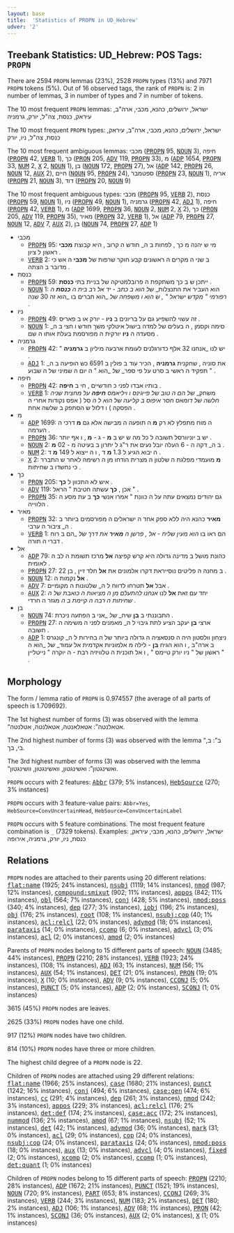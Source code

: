 ```yaml
---
layout: base
title:  'Statistics of PROPN in UD_Hebrew'
udver: '2'
---
```


## Treebank Statistics: UD_Hebrew: POS Tags: `PROPN`

There are 2594 `PROPN` lemmas (23%), 2528 `PROPN` types (13%) and 7971 `PROPN` tokens (5%).
Out of 16 observed tags, the rank of `PROPN` is: 2 in number of lemmas, 3 in number of types and 7 in number of tokens.

The 10 most frequent `PROPN` lemmas: ישראל, ירושלים, כהנא, מכבי, ארה"ב, עיראק, כנסת, צה"ל, יורק, גרמניה

The 10 most frequent `PROPN` types:  ישראל, ירושלים, כהנא, מכבי, ארה"ב, עיראק, כנסת, צה"ל, ניו, יורק

The 10 most frequent ambiguous lemmas: מכבי (<tt><a href="he-pos-PROPN.html">PROPN</a></tt> 95, <tt><a href="he-pos-NOUN.html">NOUN</a></tt> 3), חיפה (<tt><a href="he-pos-PROPN.html">PROPN</a></tt> 42, <tt><a href="he-pos-VERB.html">VERB</a></tt> 1), כך (<tt><a href="he-pos-PRON.html">PRON</a></tt> 205, <tt><a href="he-pos-ADV.html">ADV</a></tt> 119, <tt><a href="he-pos-PROPN.html">PROPN</a></tt> 33), מ (<tt><a href="he-pos-ADP.html">ADP</a></tt> 1654, <tt><a href="he-pos-PROPN.html">PROPN</a></tt> 33, <tt><a href="he-pos-NUM.html">NUM</a></tt> 2, <tt><a href="he-pos-X.html">X</a></tt> 2, <tt><a href="he-pos-NOUN.html">NOUN</a></tt> 1), בן (<tt><a href="he-pos-NOUN.html">NOUN</a></tt> 172, <tt><a href="he-pos-PROPN.html">PROPN</a></tt> 27), אל (<tt><a href="he-pos-ADP.html">ADP</a></tt> 142, <tt><a href="he-pos-PROPN.html">PROPN</a></tt> 26, <tt><a href="he-pos-NOUN.html">NOUN</a></tt> 12, <tt><a href="he-pos-AUX.html">AUX</a></tt> 2), חיים (<tt><a href="he-pos-NOUN.html">NOUN</a></tt> 95, <tt><a href="he-pos-PROPN.html">PROPN</a></tt> 24), ספטמבר (<tt><a href="he-pos-PROPN.html">PROPN</a></tt> 23, <tt><a href="he-pos-NOUN.html">NOUN</a></tt> 1), אריה (<tt><a href="he-pos-PROPN.html">PROPN</a></tt> 21, <tt><a href="he-pos-NOUN.html">NOUN</a></tt> 3), דוד (<tt><a href="he-pos-PROPN.html">PROPN</a></tt> 20, <tt><a href="he-pos-NOUN.html">NOUN</a></tt> 9)

The 10 most frequent ambiguous types:  מכבי (<tt><a href="he-pos-PROPN.html">PROPN</a></tt> 95, <tt><a href="he-pos-VERB.html">VERB</a></tt> 2), כנסת (<tt><a href="he-pos-PROPN.html">PROPN</a></tt> 59, <tt><a href="he-pos-NOUN.html">NOUN</a></tt> 1), ניו (<tt><a href="he-pos-PROPN.html">PROPN</a></tt> 49, <tt><a href="he-pos-NOUN.html">NOUN</a></tt> 1), גרמניה (<tt><a href="he-pos-PROPN.html">PROPN</a></tt> 42, <tt><a href="he-pos-ADJ.html">ADJ</a></tt> 1), חיפה (<tt><a href="he-pos-PROPN.html">PROPN</a></tt> 42, <tt><a href="he-pos-VERB.html">VERB</a></tt> 1), מ (<tt><a href="he-pos-ADP.html">ADP</a></tt> 1699, <tt><a href="he-pos-PROPN.html">PROPN</a></tt> 36, <tt><a href="he-pos-NOUN.html">NOUN</a></tt> 2, <tt><a href="he-pos-NUM.html">NUM</a></tt> 2, <tt><a href="he-pos-X.html">X</a></tt> 2), כך (<tt><a href="he-pos-PRON.html">PRON</a></tt> 205, <tt><a href="he-pos-ADV.html">ADV</a></tt> 119, <tt><a href="he-pos-PROPN.html">PROPN</a></tt> 35), מאיר (<tt><a href="he-pos-PROPN.html">PROPN</a></tt> 32, <tt><a href="he-pos-VERB.html">VERB</a></tt> 1), אל (<tt><a href="he-pos-ADP.html">ADP</a></tt> 79, <tt><a href="he-pos-PROPN.html">PROPN</a></tt> 27, <tt><a href="he-pos-NOUN.html">NOUN</a></tt> 12, <tt><a href="he-pos-ADV.html">ADV</a></tt> 7, <tt><a href="he-pos-AUX.html">AUX</a></tt> 2), בן (<tt><a href="he-pos-NOUN.html">NOUN</a></tt> 74, <tt><a href="he-pos-PROPN.html">PROPN</a></tt> 27, <tt><a href="he-pos-ADP.html">ADP</a></tt> 1)


* מכבי
  * <tt><a href="he-pos-PROPN.html">PROPN</a></tt> 95: מי ש יהנה מ כך , לפחות ב ה_ חודש ה קרוב , היא קבוצת <b>מכבי</b> ראשון ל ציון .
  * <tt><a href="he-pos-VERB.html">VERB</a></tt> 2: ב שני ה מקרים ה ראשונים קבע חוקר שרפות של <b>מכבי</b> ה אש כי מדובר ב הצתה .
* כנסת
  * <tt><a href="he-pos-PROPN.html">PROPN</a></tt> 59: ייתכן ש ב כך משתקפת ה פרובלמטיקה של בניית בתי <b>כנסת</b> .
  * <tt><a href="he-pos-NOUN.html">NOUN</a></tt> 1: הוא העביר את התנצלות_ _של_ _הוא ב כתב - יד אל רב בית ה <b>כנסת</b> ה רפורמי " מקדש ישראל " , ש הוא ו משפחה_ _של_ _הוא חברים בו _הוא זה 30 שנה .
* ניו
  * <tt><a href="he-pos-PROPN.html">PROPN</a></tt> 49: זה עשוי להשפיע גם על בריונים ב <b>ניו</b> - יורק או ב פאריס .
  * <tt><a href="he-pos-NOUN.html">NOUN</a></tt> 1: סימה וקסמן , ה בעלים של למדה בישול איטלקי משך חודש ו חצי ב ה_ מסעדה ה <b>ניו</b> יורקית ה מפורסמת בעלת אותו ה שם .
* גרמניה
  * <tt><a href="he-pos-PROPN.html">PROPN</a></tt> 42: " יש לנו _אנחנו 32 אלף כדורגלנים לעומת ארבעה מיליון ב <b>גרמניה</b> .
  * <tt><a href="he-pos-ADJ.html">ADJ</a></tt> 1: את סוניה , שחקנית <b>גרמניה</b> , הכיר עוד ב פולין ב 6591 כש הופיעה ב ה_ תפקיד ה ראשי ב סרט על פי ספר_ _של_ _הוא " ה יום ה שמיני של ה שבוע " .
* חיפה
  * <tt><a href="he-pos-PROPN.html">PROPN</a></tt> 42: בותיו אבדו לפני כ חודשיים , חי ב <b>חיפה</b> .
  * <tt><a href="he-pos-VERB.html">VERB</a></tt> 1: משחק_ _של_ _הם ה טוב של פייגינס ו ויליאמס <b>חיפה</b> על מחצית שניה חלשה של דומאס חסר איפוס ב קליעה_ _של_ _הוא ל ה_ סל ( אפס נקודות אחרי ה הפסקה ) ו דלזל ש הסתפק ב שלשה אחת .
* מ
  * <tt><a href="he-pos-ADP.html">ADP</a></tt> 1699: ה מוח מתפלץ לא רק <b>מ</b> ה תופעה ה מבישה אלא גם <b>מ</b> דרכי ה הערמה .
  * <tt><a href="he-pos-PROPN.html">PROPN</a></tt> 36: יש ב יוניוורסל תשובה ל כל מה ש יש ב <b>מ</b> - ג - <b>מ</b> , ו אף יותר .
  * <tt><a href="he-pos-NOUN.html">NOUN</a></tt> 2: ב ה_ דקה ה - 6 העלה יובל נעים את ר"ג ל יתרון ב בעיטה מ - 02 <b>מ</b> .
  * <tt><a href="he-pos-NUM.html">NUM</a></tt> 2: ה יבוא הגיע ל 1.3 <b>מ</b> ד , ו ה ייצוא ל 149 <b>מ</b> ד .
  * <tt><a href="he-pos-X.html">X</a></tt> 2: <b>מ</b> מועמדי מפלגת ה שלטון ה מצרית הודחו מן ה רשימה לאחר ש התברר כי נחשדו ב שחיתות .
* כך
  * <tt><a href="he-pos-PRON.html">PRON</a></tt> 205: איש לא התכוון ל <b>כך</b> .
  * <tt><a href="he-pos-ADV.html">ADV</a></tt> 119: אכן , <b>כך</b> עשתה חטיבת " הראל " .
  * <tt><a href="he-pos-PROPN.html">PROPN</a></tt> 35: גם יהודים נמצאים עתה על ה כוונת " אמרו אנשי <b>כך</b> ב עת מסע ה הלווייה .
* מאיר
  * <tt><a href="he-pos-PROPN.html">PROPN</a></tt> 32: <b>מאיר</b> כהנא היה ללא ספק אחד ה ישראלים ה מפורסמים ביותר ב ה_ ציבור ה ערבי .
  * <tt><a href="he-pos-VERB.html">VERB</a></tt> 1: הם ראו בו _הוא מעין שליח - אל , פרשן ה <b>מאיר</b> את דרך_ _של_ _הם ב רוח דברי ה תורה .
* אל
  * <tt><a href="he-pos-ADP.html">ADP</a></tt> 79: כהונת מושל ב מדינה גדולה היא קרש קפיצה <b>אל</b> מרכז תשומת ה לב ה לאומית .
  * <tt><a href="he-pos-PROPN.html">PROPN</a></tt> 27: ב מחנה ה פליטים נוסייראת דקרו אלמונים את <b>אל</b> חלד זיין , בן 22 .
  * <tt><a href="he-pos-NOUN.html">NOUN</a></tt> 12: <b>אל</b> נקמות ה .
  * <tt><a href="he-pos-ADV.html">ADV</a></tt> 7: אבל <b>אל</b> תטרחו לדווח ל ה_ שלטונות ה מקומיים .
  * <tt><a href="he-pos-AUX.html">AUX</a></tt> 2: יחד עם זאת <b>אל</b> לנו _אנחנו להתעלם מן ה מציאות ה כואבת של ה שחיתות ה רבה ה קיימת ב ה_ מגזר ה חרדי .
* בן
  * <tt><a href="he-pos-NOUN.html">NOUN</a></tt> 74: התבוננתי ב <b>בן</b> שיח_ _של_ _אני ב הפתעה ניכרת .
  * <tt><a href="he-pos-PROPN.html">PROPN</a></tt> 27: ארצי <b>בן</b> יעקב הציע לתת גיבוי ל ה_ מאמנים לפני ה משימה ה חשובה .
  * <tt><a href="he-pos-ADP.html">ADP</a></tt> 1: ניצחון וולסטון היה ה סנסאציה ה גדולה ביותר של ה בחירות ל ה_ קונגרס ב ארה"ב , ו הוא הגיח <b>בן</b> - לילה מ אלמוניות אקדמית אל עמוד_ _של_ _הוא ה ראשון של " ניו יורק טיימס " , ו אל תוכנית ה טלוויזיה רבת - ה יוקרה " נייטליין " .

## Morphology

The form / lemma ratio of `PROPN` is 0.974557 (the average of all parts of speech is 1.709692).

The 1st highest number of forms (3) was observed with the lemma “אטאלנטה”: אטאלאנטה, אטאלנטה, אטלנטה.

The 2nd highest number of forms (3) was observed with the lemma “ב”: ב, בי, בך.

The 3rd highest number of forms (3) was observed with the lemma “ואשינגטון”: ואשינגטון, וואשינגטון, וושינגטון.

`PROPN` occurs with 2 features: <tt><a href="he-feat-Abbr.html">Abbr</a></tt> (379; 5% instances), <tt><a href="he-feat-HebSource.html">HebSource</a></tt> (270; 3% instances)

`PROPN` occurs with 3 feature-value pairs: `Abbr=Yes`, `HebSource=ConvUncertainHead`, `HebSource=ConvUncertainLabel`

`PROPN` occurs with 5 feature combinations.
The most frequent feature combination is `_` (7329 tokens).
Examples: ישראל, ירושלים, כהנא, מכבי, עיראק, כנסת, ניו, יורק, גרמניה, אירופה


## Relations

`PROPN` nodes are attached to their parents using 20 different relations: <tt><a href="he-dep-flat-name.html">flat:name</a></tt> (1925; 24% instances), <tt><a href="he-dep-nsubj.html">nsubj</a></tt> (1119; 14% instances), <tt><a href="he-dep-nmod.html">nmod</a></tt> (987; 12% instances), <tt><a href="he-dep-compound-smixut.html">compound:smixut</a></tt> (902; 11% instances), <tt><a href="he-dep-appos.html">appos</a></tt> (842; 11% instances), <tt><a href="he-dep-obl.html">obl</a></tt> (564; 7% instances), <tt><a href="he-dep-conj.html">conj</a></tt> (428; 5% instances), <tt><a href="he-dep-nmod-poss.html">nmod:poss</a></tt> (340; 4% instances), <tt><a href="he-dep-dep.html">dep</a></tt> (277; 3% instances), <tt><a href="he-dep-iobj.html">iobj</a></tt> (196; 2% instances), <tt><a href="he-dep-obj.html">obj</a></tt> (176; 2% instances), <tt><a href="he-dep-root.html">root</a></tt> (108; 1% instances), <tt><a href="he-dep-nsubj-cop.html">nsubj:cop</a></tt> (40; 1% instances), <tt><a href="he-dep-acl-relcl.html">acl:relcl</a></tt> (22; 0% instances), <tt><a href="he-dep-advmod.html">advmod</a></tt> (18; 0% instances), <tt><a href="he-dep-parataxis.html">parataxis</a></tt> (14; 0% instances), <tt><a href="he-dep-ccomp.html">ccomp</a></tt> (6; 0% instances), <tt><a href="he-dep-advcl.html">advcl</a></tt> (3; 0% instances), <tt><a href="he-dep-acl.html">acl</a></tt> (2; 0% instances), <tt><a href="he-dep-amod.html">amod</a></tt> (2; 0% instances)

Parents of `PROPN` nodes belong to 15 different parts of speech: <tt><a href="he-pos-NOUN.html">NOUN</a></tt> (3485; 44% instances), <tt><a href="he-pos-PROPN.html">PROPN</a></tt> (2210; 28% instances), <tt><a href="he-pos-VERB.html">VERB</a></tt> (1923; 24% instances),  (108; 1% instances), <tt><a href="he-pos-ADJ.html">ADJ</a></tt> (63; 1% instances), <tt><a href="he-pos-NUM.html">NUM</a></tt> (56; 1% instances), <tt><a href="he-pos-AUX.html">AUX</a></tt> (54; 1% instances), <tt><a href="he-pos-DET.html">DET</a></tt> (21; 0% instances), <tt><a href="he-pos-PRON.html">PRON</a></tt> (19; 0% instances), <tt><a href="he-pos-X.html">X</a></tt> (10; 0% instances), <tt><a href="he-pos-ADV.html">ADV</a></tt> (9; 0% instances), <tt><a href="he-pos-CCONJ.html">CCONJ</a></tt> (5; 0% instances), <tt><a href="he-pos-PUNCT.html">PUNCT</a></tt> (5; 0% instances), <tt><a href="he-pos-ADP.html">ADP</a></tt> (2; 0% instances), <tt><a href="he-pos-SCONJ.html">SCONJ</a></tt> (1; 0% instances)

3615 (45%) `PROPN` nodes are leaves.

2625 (33%) `PROPN` nodes have one child.

917 (12%) `PROPN` nodes have two children.

814 (10%) `PROPN` nodes have three or more children.

The highest child degree of a `PROPN` node is 22.

Children of `PROPN` nodes are attached using 29 different relations: <tt><a href="he-dep-flat-name.html">flat:name</a></tt> (1966; 25% instances), <tt><a href="he-dep-case.html">case</a></tt> (1680; 21% instances), <tt><a href="he-dep-punct.html">punct</a></tt> (1242; 16% instances), <tt><a href="he-dep-conj.html">conj</a></tt> (494; 6% instances), <tt><a href="he-dep-case-gen.html">case:gen</a></tt> (474; 6% instances), <tt><a href="he-dep-cc.html">cc</a></tt> (291; 4% instances), <tt><a href="he-dep-dep.html">dep</a></tt> (261; 3% instances), <tt><a href="he-dep-nmod.html">nmod</a></tt> (242; 3% instances), <tt><a href="he-dep-appos.html">appos</a></tt> (229; 3% instances), <tt><a href="he-dep-acl-relcl.html">acl:relcl</a></tt> (176; 2% instances), <tt><a href="he-dep-det-def.html">det:def</a></tt> (174; 2% instances), <tt><a href="he-dep-case-acc.html">case:acc</a></tt> (172; 2% instances), <tt><a href="he-dep-nummod.html">nummod</a></tt> (136; 2% instances), <tt><a href="he-dep-amod.html">amod</a></tt> (67; 1% instances), <tt><a href="he-dep-nsubj.html">nsubj</a></tt> (52; 1% instances), <tt><a href="he-dep-det.html">det</a></tt> (42; 1% instances), <tt><a href="he-dep-advmod.html">advmod</a></tt> (36; 0% instances), <tt><a href="he-dep-mark.html">mark</a></tt> (31; 0% instances), <tt><a href="he-dep-acl.html">acl</a></tt> (29; 0% instances), <tt><a href="he-dep-cop.html">cop</a></tt> (24; 0% instances), <tt><a href="he-dep-nsubj-cop.html">nsubj:cop</a></tt> (24; 0% instances), <tt><a href="he-dep-parataxis.html">parataxis</a></tt> (24; 0% instances), <tt><a href="he-dep-nmod-poss.html">nmod:poss</a></tt> (18; 0% instances), <tt><a href="he-dep-aux.html">aux</a></tt> (13; 0% instances), <tt><a href="he-dep-advcl.html">advcl</a></tt> (4; 0% instances), <tt><a href="he-dep-fixed.html">fixed</a></tt> (2; 0% instances), <tt><a href="he-dep-xcomp.html">xcomp</a></tt> (2; 0% instances), <tt><a href="he-dep-ccomp.html">ccomp</a></tt> (1; 0% instances), <tt><a href="he-dep-det-quant.html">det:quant</a></tt> (1; 0% instances)

Children of `PROPN` nodes belong to 15 different parts of speech: <tt><a href="he-pos-PROPN.html">PROPN</a></tt> (2210; 28% instances), <tt><a href="he-pos-ADP.html">ADP</a></tt> (1672; 21% instances), <tt><a href="he-pos-PUNCT.html">PUNCT</a></tt> (1521; 19% instances), <tt><a href="he-pos-NOUN.html">NOUN</a></tt> (720; 9% instances), <tt><a href="he-pos-PART.html">PART</a></tt> (653; 8% instances), <tt><a href="he-pos-CCONJ.html">CCONJ</a></tt> (269; 3% instances), <tt><a href="he-pos-VERB.html">VERB</a></tt> (244; 3% instances), <tt><a href="he-pos-NUM.html">NUM</a></tt> (183; 2% instances), <tt><a href="he-pos-DET.html">DET</a></tt> (180; 2% instances), <tt><a href="he-pos-ADJ.html">ADJ</a></tt> (106; 1% instances), <tt><a href="he-pos-ADV.html">ADV</a></tt> (68; 1% instances), <tt><a href="he-pos-PRON.html">PRON</a></tt> (42; 1% instances), <tt><a href="he-pos-SCONJ.html">SCONJ</a></tt> (36; 0% instances), <tt><a href="he-pos-AUX.html">AUX</a></tt> (2; 0% instances), <tt><a href="he-pos-X.html">X</a></tt> (1; 0% instances)


